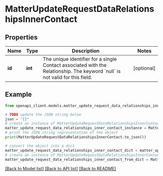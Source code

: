 # MatterUpdateRequestDataRelationshipsInnerContact


## Properties

Name | Type | Description | Notes
------------ | ------------- | ------------- | -------------
**id** | **int** | The unique identifier for a single Contact associated with the Relationship. The keyword &#x60;null&#x60; is not valid for this field. | [optional] 

## Example

```python
from openapi_client.models.matter_update_request_data_relationships_inner_contact import MatterUpdateRequestDataRelationshipsInnerContact

# TODO update the JSON string below
json = "{}"
# create an instance of MatterUpdateRequestDataRelationshipsInnerContact from a JSON string
matter_update_request_data_relationships_inner_contact_instance = MatterUpdateRequestDataRelationshipsInnerContact.from_json(json)
# print the JSON string representation of the object
print(MatterUpdateRequestDataRelationshipsInnerContact.to_json())

# convert the object into a dict
matter_update_request_data_relationships_inner_contact_dict = matter_update_request_data_relationships_inner_contact_instance.to_dict()
# create an instance of MatterUpdateRequestDataRelationshipsInnerContact from a dict
matter_update_request_data_relationships_inner_contact_from_dict = MatterUpdateRequestDataRelationshipsInnerContact.from_dict(matter_update_request_data_relationships_inner_contact_dict)
```
[[Back to Model list]](../README.md#documentation-for-models) [[Back to API list]](../README.md#documentation-for-api-endpoints) [[Back to README]](../README.md)


